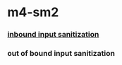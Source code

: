 # m4-sm2


### [inbound input sanitization](https://github.com/thepwnexperts/m4-sm2-sm1)

### out of bound input sanitization
